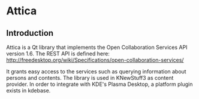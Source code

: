 # Attica

## Introduction

Attica is a Qt library that implements the Open Collaboration Services API version 1.6.
The REST API is defined here:
http://freedesktop.org/wiki/Specifications/open-collaboration-services/

It grants easy access to the services such as querying information about persons and contents.
The library is used in KNewStuff3 as content provider.
In order to integrate with KDE's Plasma Desktop, a platform plugin exists in kdebase.

